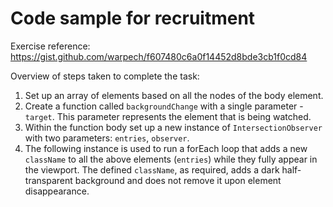 # Code sample for recruitment

Exercise reference: https://gist.github.com/warpech/f607480c6a0f14452d8bde3cb1f0cd84

Overview of steps taken to complete the task:
1. Set up an array of elements based on all the nodes of the body element.
2. Create a function called `backgroundChange` with a single parameter - `target`. This parameter represents the element that is being watched.
3. Within the function body set up a new instance of `IntersectionObserver` with two parameters: `entries`, `observer`. 
4. The following instance is used to run a forEach loop that adds a new `className` to all the above elements (`entries`) while they fully appear in the viewport. The defined `className`, as required, adds a dark half-transparent background and does not remove it upon element disappearance. 
